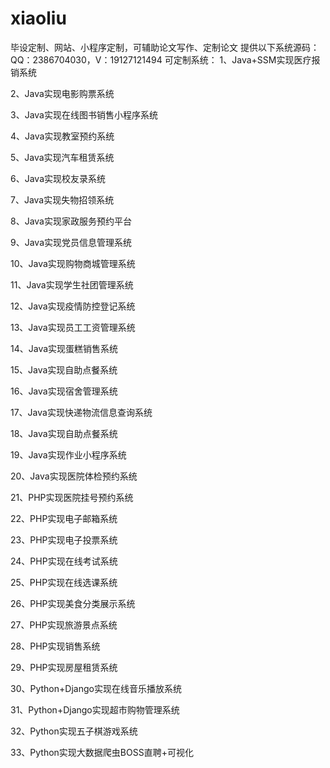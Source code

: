 # xiaoliu
毕设定制、网站、小程序定制，可辅助论文写作、定制论文
提供以下系统源码：QQ：2386704030，V：19127121494
可定制系统：
1、Java+SSM实现医疗报销系统

2、Java实现电影购票系统

3、Java实现在线图书销售小程序系统

4、Java实现教室预约系统

5、Java实现汽车租赁系统

6、Java实现校友录系统

7、Java实现失物招领系统

8、Java实现家政服务预约平台

9、Java实现党员信息管理系统

10、Java实现购物商城管理系统

11、Java实现学生社团管理系统

12、Java实现疫情防控登记系统

13、Java实现员工工资管理系统

14、Java实现蛋糕销售系统

15、Java实现自助点餐系统

16、Java实现宿舍管理系统

17、Java实现快递物流信息查询系统

18、Java实现自助点餐系统

19、Java实现作业小程序系统

20、Java实现医院体检预约系统

21、PHP实现医院挂号预约系统

22、PHP实现电子邮箱系统

23、PHP实现电子投票系统

24、PHP实现在线考试系统

25、PHP实现在线选课系统

26、PHP实现美食分类展示系统

27、PHP实现旅游景点系统

28、PHP实现销售系统

29、PHP实现房屋租赁系统

30、Python+Django实现在线音乐播放系统

31、Python+Django实现超市购物管理系统

32、Python实现五子棋游戏系统

33、Python实现大数据爬虫BOSS直聘+可视化

